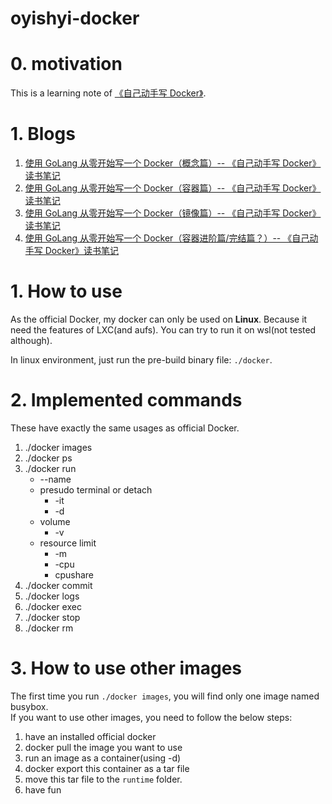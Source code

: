# oyishyi-docker

# 0. motivation
This is a learning note of [《自己动手写 Docker》](https://github.com/xianlubird/mydocker).

# 1. Blogs
1. [使用 GoLang 从零开始写一个 Docker（概念篇）-- 《自己动手写 Docker》读书笔记](https://juejin.cn/post/6971335828060504094)
2. [使用 GoLang 从零开始写一个 Docker（容器篇）-- 《自己动手写 Docker》读书笔记](https://juejin.cn/post/6973901434555203598)
3. [使用 GoLang 从零开始写一个 Docker（镜像篇）-- 《自己动手写 Docker》读书笔记](https://juejin.cn/post/6976152015747596301)
4. [使用 GoLang 从零开始写一个 Docker（容器进阶篇/完结篇？）-- 《自己动手写 Docker》读书笔记](https://juejin.cn/post/6978120651676581895)

# 1. How to use
As the official Docker, my docker can only be used on **Linux**. Because it need the features of LXC(and aufs). You can try to run it on wsl(not tested although).

In linux environment, just run the pre-build binary file: `./docker`.  

# 2. Implemented commands
These have exactly the same usages as official Docker.
1. ./docker images
2. ./docker ps
3. ./docker run 
    - --name
    - presudo terminal or detach 
      - -it
      - -d
    - volume
      - -v
    - resource limit
      - -m
      - -cpu
      - cpushare
4. ./docker commit
5. ./docker logs
6. ./docker exec
7. ./docker stop
8. ./docker rm

# 3. How to use other images
The first time you run `./docker images`, you will find only one image named busybox.   
If you want to use other images, you need to follow the below steps:
1. have an installed official docker
2. docker pull the image you want to use
3. run an image as a container(using -d)
4. docker export this container as a tar file
5. move this tar file to the `runtime` folder.
6. have fun
